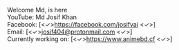 Welcome Md, is here<br/>
YouTube: Md Josif Khan<br/>
Facebook: [<✓>https://facebook.com/josifvai <✓>]<br/>
Email: [<✓>josif404@protonmail.com <✓>]<br/>
Currently working on: [<✓>https://www.animebd.cf <✓>]
